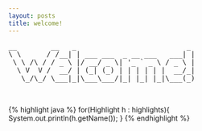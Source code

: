 ```yaml
---
layout: posts
title: welcome!
---
```

<pre>
__        __   _                          _ 
\ \      / /__| | ___ ___  _ __ ___   ___| |
 \ \ /\ / / _ \ |/ __/ _ \| '_ ` _ \ / _ \ |
  \ V  V /  __/ | (_| (_) | | | | | |  __/_|
   \_/\_/ \___|_|\___\___/|_| |_| |_|\___(_)
                                            

</pre>

{% highlight java %}
for(Highlight h : highlights){
    System.out.println(h.getName());
}
{% endhighlight %}